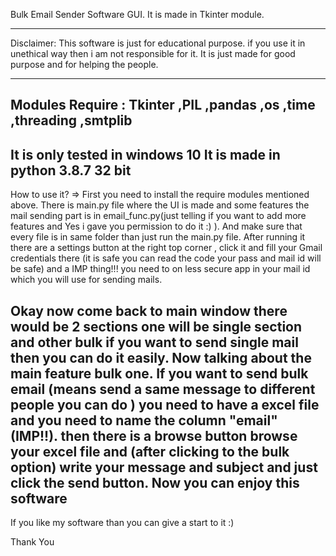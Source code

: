 Bulk Email Sender Software GUI. It is made in Tkinter module.

********************************************************************************************************************************************************************************
 Disclaimer: 
This software is just for educational purpose. if you use it in unethical way then i am not responsible for it. It is just made for good purpose and for helping the people.
********************************************************************************************************************************************************************************
Modules Require :
Tkinter 
,PIL
,pandas
,os
,time
,threading
,smtplib
--------------------------------------------------------------------------------------------------------------------------------------------------------------------------------
It is only tested in windows 10
It is made in python 3.8.7 32 bit
-----------------------------------------------------------------------------------------------------------------------------------------------------------------------------------
How to use it?
=> First you need to install the require modules mentioned above. There is main.py file where the UI is made and some features the mail sending part is in email_func.py(just telling if you want to add more features and Yes i gave you permission to do it :) ). And make sure  that every file is in same folder than just run the main.py file. After running it there are a settings button at the right top corner , click it and fill your Gmail credentials there (it is safe you can read the code your pass and mail id will be safe) and a IMP thing!!! you need to on less secure app in your mail id which you will use for sending mails. 

Okay now come back to main window there would be 2 sections one will be single section and other bulk if you want to send single mail then you can do it easily. Now talking about the main feature bulk one. If you want to send bulk email (means send a same message to different people you can do ) you need to have a excel file and you need to name the column  "email" (IMP!!). then there is a browse button browse your excel file and (after clicking to the bulk option)  write your message and subject and just click the send button. Now you can enjoy this software
-----------------------------------------------------------------------------------------------------------------------------------------------------------------------------------
If you like my software than you can give a start to it :)

Thank You
